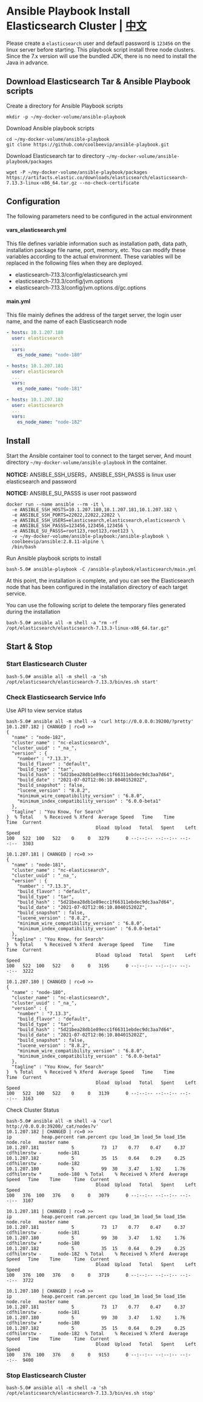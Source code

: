 # Ansible Playbook Install Elasticsearch Cluster | [中文](README_ZH.md)

Please create a `elasticsearch` user and defautl password is `123456` on the linux server before starting. This playbook script install three node clusters.
Since the 7.x version will use the bundled JDK, there is no need to install the Java in advance.

## Download Elasticsearch Tar & Ansible Playbook scripts

Create a directory for Ansible Playbook scripts

```shell
mkdir -p ~/my-docker-volume/ansible-playbook
```

Download Ansible playbook scripts

```shell
cd ~/my-docker-volume/ansible-playbook
git clone https://github.com/coolbeevip/ansible-playbook.git
```

Download Elasticsearch tar to directory `~/my-docker-volume/ansible-playbook/packages`

```shell
wget -P ~/my-docker-volume/ansible-playbook/packages https://artifacts.elastic.co/downloads/elasticsearch/elasticsearch-7.13.3-linux-x86_64.tar.gz --no-check-certificate
```

## Configuration

The following parameters need to be configured in the actual environment

#### vars_elasticsearch.yml

This file defines variable information such as installation path, data path, installation package file name, port, memory, etc. You can modify these variables according to the actual environment. These variables will be replaced in the following files when they are deployed.

* elasticsearch-7.13.3/config/elasticsearch.yml
* elasticsearch-7.13.3/config/jvm.options
* elasticsearch-7.13.3/config/jvm.options.d/gc.options

#### main.yml

This file mainly defines the address of the target server, the login user name, and the name of each Elasticsearch node

```yaml
- hosts: 10.1.207.180
  user: elasticsearch
  ...
  vars:
    es_node_name: "node-180"

- hosts: 10.1.207.181
  user: elasticsearch
  ...
  vars:
    es_node_name: "node-181"

- hosts: 10.1.207.182
  user: elasticsearch
  ...
  vars:
    es_node_name: "node-182"
```

## Install

Start the Ansible container tool to connect to the target server, And mount directory `~/my-docker-volume/ansible-playbook` in the container.

**NOTICE:** ANSIBLE_SSH_USERS，ANSIBLE_SSH_PASSS is linux user elasticsearch and password

**NOTICE:** ANSIBLE_SU_PASSS is user root password

```shell
docker run --name ansible --rm -it \
  -e ANSIBLE_SSH_HOSTS=10.1.207.180,10.1.207.181,10.1.207.182 \
  -e ANSIBLE_SSH_PORTS=22022,22022,22022 \
  -e ANSIBLE_SSH_USERS=elasticsearch,elasticsearch,elasticsearch \
  -e ANSIBLE_SSH_PASSS=123456,123456,123456 \
  -e ANSIBLE_SU_PASSS=root123,root123,root123 \
  -v ~/my-docker-volume/ansible-playbook:/ansible-playbook \
  coolbeevip/ansible:2.8.11-alpine \
  /bin/bash
```

Run Ansible playbook scripts to install

```shell
bash-5.0# ansible-playbook -C /ansible-playbook/elasticsearch/main.yml
```

At this point, the installation is complete, and you can see the Elasticsearch node that has been configured in the installation directory of each target service.

You can use the following script to delete the temporary files generated during the installation

```shell
bash-5.0# ansible all -m shell -a "rm -rf /opt/elasticsearch/elasticsearch-7.13.3-linux-x86_64.tar.gz"
```

## Start & Stop

### Start Elasticsearch Cluster

```shell
bash-5.0# ansible all -m shell -a 'sh /opt/elasticsearch/elasticsearch-7.13.3/bin/es.sh start'
```

### Check Elasticsearch Service Info

Use API to view service status

```shell
bash-5.0# ansible all -m shell -a 'curl http://0.0.0.0:39200/?pretty'
10.1.207.182 | CHANGED | rc=0 >>
{
  "name" : "node-182",
  "cluster_name" : "nc-elasticsearch",
  "cluster_uuid" : "_na_",
  "version" : {
    "number" : "7.13.3",
    "build_flavor" : "default",
    "build_type" : "tar",
    "build_hash" : "5d21bea28db1e89ecc1f66311ebdec9dc3aa7d64",
    "build_date" : "2021-07-02T12:06:10.804015202Z",
    "build_snapshot" : false,
    "lucene_version" : "8.8.2",
    "minimum_wire_compatibility_version" : "6.8.0",
    "minimum_index_compatibility_version" : "6.0.0-beta1"
  },
  "tagline" : "You Know, for Search"
}  % Total    % Received % Xferd  Average Speed   Time    Time     Time  Current
                                 Dload  Upload   Total   Spent    Left  Speed
100   522  100   522    0     0   3279      0 --:--:-- --:--:-- --:--:--  3303

10.1.207.181 | CHANGED | rc=0 >>
{
  "name" : "node-181",
  "cluster_name" : "nc-elasticsearch",
  "cluster_uuid" : "_na_",
  "version" : {
    "number" : "7.13.3",
    "build_flavor" : "default",
    "build_type" : "tar",
    "build_hash" : "5d21bea28db1e89ecc1f66311ebdec9dc3aa7d64",
    "build_date" : "2021-07-02T12:06:10.804015202Z",
    "build_snapshot" : false,
    "lucene_version" : "8.8.2",
    "minimum_wire_compatibility_version" : "6.8.0",
    "minimum_index_compatibility_version" : "6.0.0-beta1"
  },
  "tagline" : "You Know, for Search"
}  % Total    % Received % Xferd  Average Speed   Time    Time     Time  Current
                                 Dload  Upload   Total   Spent    Left  Speed
100   522  100   522    0     0   3195      0 --:--:-- --:--:-- --:--:--  3222

10.1.207.180 | CHANGED | rc=0 >>
{
  "name" : "node-180",
  "cluster_name" : "nc-elasticsearch",
  "cluster_uuid" : "_na_",
  "version" : {
    "number" : "7.13.3",
    "build_flavor" : "default",
    "build_type" : "tar",
    "build_hash" : "5d21bea28db1e89ecc1f66311ebdec9dc3aa7d64",
    "build_date" : "2021-07-02T12:06:10.804015202Z",
    "build_snapshot" : false,
    "lucene_version" : "8.8.2",
    "minimum_wire_compatibility_version" : "6.8.0",
    "minimum_index_compatibility_version" : "6.0.0-beta1"
  },
  "tagline" : "You Know, for Search"
}  % Total    % Received % Xferd  Average Speed   Time    Time     Time  Current
                                 Dload  Upload   Total   Spent    Left  Speed
100   522  100   522    0     0   3139      0 --:--:-- --:--:-- --:--:--  3163
```

Check Cluster Status

```shell
bash-5.0# ansible all -m shell -a 'curl http://0.0.0.0:39200/_cat/nodes?v'
10.1.207.182 | CHANGED | rc=0 >>
ip           heap.percent ram.percent cpu load_1m load_5m load_15m node.role   master name
10.1.207.181            5          73  17    0.77    0.47     0.37 cdfhilmrstw -      node-181
10.1.207.182            5          35  15    0.64    0.29     0.25 cdfhilmrstw -      node-182
10.1.207.180            5          99  30    3.47    1.92     1.76 cdfhilmrstw *      node-180  % Total    % Received % Xferd  Average Speed   Time    Time     Time  Current
                                 Dload  Upload   Total   Spent    Left  Speed
100   376  100   376    0     0   3079      0 --:--:-- --:--:-- --:--:--  3107

10.1.207.181 | CHANGED | rc=0 >>
ip           heap.percent ram.percent cpu load_1m load_5m load_15m node.role   master name
10.1.207.181            5          73  17    0.77    0.47     0.37 cdfhilmrstw -      node-181
10.1.207.180            5          99  30    3.47    1.92     1.76 cdfhilmrstw *      node-180
10.1.207.182            5          35  15    0.64    0.29     0.25 cdfhilmrstw -      node-182  % Total    % Received % Xferd  Average Speed   Time    Time     Time  Current
                                 Dload  Upload   Total   Spent    Left  Speed
100   376  100   376    0     0   3719      0 --:--:-- --:--:-- --:--:--  3722

10.1.207.180 | CHANGED | rc=0 >>
ip           heap.percent ram.percent cpu load_1m load_5m load_15m node.role   master name
10.1.207.181            5          73  17    0.77    0.47     0.37 cdfhilmrstw -      node-181
10.1.207.180            5          99  30    3.47    1.92     1.76 cdfhilmrstw *      node-180
10.1.207.182            5          35  15    0.64    0.29     0.25 cdfhilmrstw -      node-182  % Total    % Received % Xferd  Average Speed   Time    Time     Time  Current
                                 Dload  Upload   Total   Spent    Left  Speed
100   376  100   376    0     0   9153      0 --:--:-- --:--:-- --:--:--  9400
```

### Stop Elasticsearch Cluster

```shell
bash-5.0# ansible all -m shell -a 'sh /opt/elasticsearch/elasticsearch-7.13.3/bin/es.sh stop'
```
